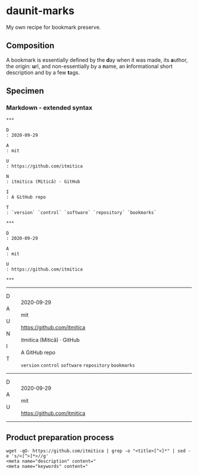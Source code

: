# daunit-marks
My own recipe for bookmark preserve.

## Composition
A bookmark is essentially defined by the **d**ay when it was made, its **a**uthor, the origin: **u**rl, and non-essentially by a **n**ame, an **i**nformational short description and by a few **t**ags.

## Specimen
### Markdown - extended syntax

```
***

D
: 2020-09-29

A
: mit

U
: https://github.com/itmitica

N
: itmitica (Mitică) · GitHub

I
: A GitHub repo

T
: `version` `control` `software` `repository` `bookmarks`

***

D
: 2020-09-29

A
: mit

U
: https://github.com/itmitica

***
```

<hr>
<dl>
<dt>D</dt>
<dd>2020-09-29</dd>
<dt>A</dt>
<dd>mit</dd>
<dt>U</dt>
<dd><a href="https://github.com/itmitica">https://github.com/itmitica</a></dd>
<dt>N</dt>
<dd>itmitica (Mitică) · GitHub</dd>
<dt>I</dt>
<dd>A GitHub repo</dd>
<dt>T</dt>
<dd><code>version</code> <code>control</code> <code>software</code> <code>repository</code> <code>bookmarks</code></dd>
</dl>
<hr>
<dl>
<dt>D</dt>
<dd>2020-09-29</dd>
<dt>A</dt>
<dd>mit</dd>
<dt>U</dt>
<dd><a href="https://github.com/itmitica">https://github.com/itmitica</a></dd>
</dl>
<hr>

## Product preparation process

```
wget -qO- https://github.com/itmitica | grep -o "<title>[^<]*" | sed -e 's/<[^>]*>//g'
<meta name="description" content="
<meta name="keywords" content="
```
